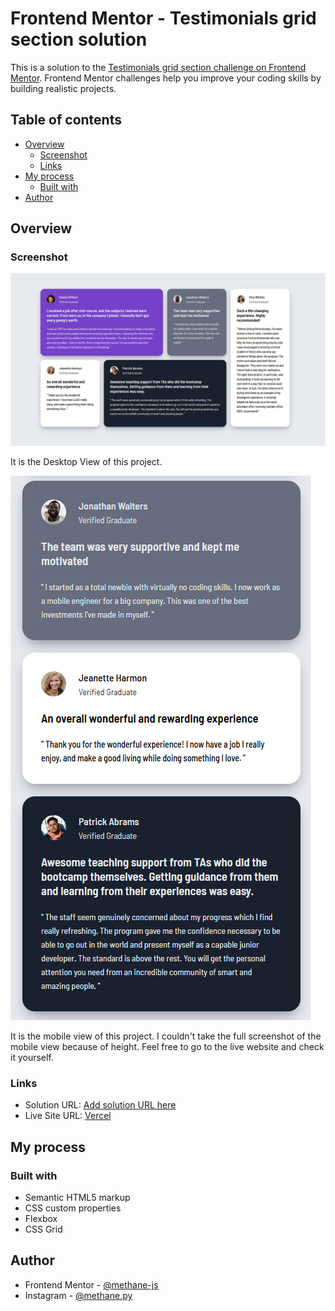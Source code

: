 # Frontend Mentor - Testimonials grid section solution

This is a solution to the [Testimonials grid section challenge on Frontend Mentor](https://www.frontendmentor.io/challenges/testimonials-grid-section-Nnw6J7Un7). Frontend Mentor challenges help you improve your coding skills by building realistic projects. 

## Table of contents

- [Overview](#overview)
  - [Screenshot](#screenshot)
  - [Links](#links)
- [My process](#my-process)
  - [Built with](#built-with)
- [Author](#author)


## Overview

### Screenshot

![](images/DesktopView.png)

It is the Desktop View of this project.

![](images/MobileView.png)

It is the mobile view of this project. I couldn't take the full screenshot of the mobile view because of height. Feel free to go to the live website and check it yourself.

### Links

- Solution URL: [Add solution URL here](https://your-solution-url.com)
- Live Site URL: [Vercel](https://testimonial-grid-opal.vercel.app)

## My process

### Built with

- Semantic HTML5 markup
- CSS custom properties
- Flexbox
- CSS Grid

## Author

- Frontend Mentor - [@methane-js](https://www.frontendmentor.io/profile/methane-js)
- Instagram - [@methane.py](https://www.instagram.com/methane.py/)
